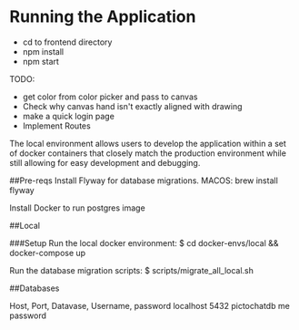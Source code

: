 # Running the Application

* cd to frontend directory
* npm install 
* npm start



TODO:
* get color from color picker and pass to canvas
* Check why canvas hand isn't exactly aligned with drawing
* make a quick login page
* Implement Routes


The local environment allows users to develop the application within
a set of docker containers that closely match the production environment
while still allowing for easy development and debugging.


##Pre-reqs
Install Flyway for database migrations.
	MACOS: brew install flyway

Install Docker to run postgres image

##Local

###Setup
Run the local docker environment:
$ cd docker-envs/local && docker-compose up

Run the database migration scripts:
$ scripts/migrate_all_local.sh

##Databases

Host, Port, Datavase, Username, password
localhost	5432	pictochatdb		me 		password